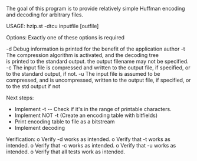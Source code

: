 The goal of this program is to provide relatively simple Huffman encoding and decoding for arbitrary files.

USAGE:
hzip.st -dtcu inputfile [outfile]


Options:
Exactly one of these options is required

  -d    Debug information is printed for the benefit of the 
        application author
  -t    The compression algorithm is activated, and the decoding tree  
        is printed to the standard output. the output filename may not
        be specified.
  -c    The input file is compressed and written to the output file, if
        specified, or to the standard output, if not.
  -u    The input file is assumed to be compressed, and is uncompressed,
        written to the output file, if specified, or to the std output 
        if not


Next steps:
- Implement -t
   -- Check if it's in the range of printable characters.
- Implement NOT -t (Create an encoding table with bitfields)
- Print encoding table to file as a bitstream
- Implement decoding

Verification:
o Verify -d works as intended.
o Verify that -t works as intended.
o Verify that -c works as intended.
o Verify that -u works as intended.
o Verify that all tests work as intended.
